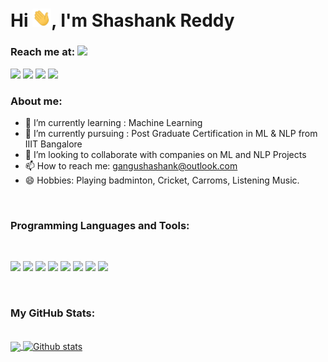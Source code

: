 <h1>Hi <img src="https://raw.githubusercontent.com/ABSphreak/ABSphreak/master/gifs/Hi.gif" width="30px">, I'm Shashank Reddy</h1>

### Reach me at: <img src="https://c.tenor.com/k2GZAYWuTS4AAAAj/backhand-index-pointing-down-joypixels.gif" width="25">
<p align = "center">

[<img height="35" src="https://img.shields.io/badge/kaggle-%2312100E.svg?&style=for-the-badge&logo=kaggle&logoColor=black&color=white" />](https://www.kaggle.com/shashankreddy588)
[<img height="35" src ="https://img.shields.io/badge/GitHub-%2312100E.svg?&style=for-the-badge&logo=GitHub&logoColor=black&color=white">](https://github.com/shashank588) 
[<img height="35" src="https://img.shields.io/badge/linkedin-%2312100E.svg?&style=for-the-badge&logo=linkedin&logoColor=black&color=white" />](https://www.linkedin.com/in/shashank-reddy/)
[<img height="35" src="https://img.shields.io/badge/instagram-%2312100E.svg?&style=for-the-badge&logo=instagram&logoColor=black&color=white" />](https://instagram.com/shashank_banti)

</p>
  
 ### About me:
- 🔭 I’m currently learning : Machine Learning
- 🌱 I’m currently pursuing : Post Graduate Certification in ML & NLP from IIIT Bangalore 
- 👯 I’m looking to collaborate with companies on ML and NLP Projects
- 📫 How to reach me: gangushashank@outlook.com
- 😄 Hobbies: Playing badminton, Cricket, Carroms, Listening Music.

<br/>



### Programming Languages and Tools:
<br>

<code><img height="30" src="https://upload.wikimedia.org/wikipedia/commons/e/ed/Pandas_logo.svg"></code>
<code><img height="30" src="https://upload.wikimedia.org/wikipedia/commons/c/c3/Python-logo-notext.svg"></code> 
<code><img height="30" src="https://upload.wikimedia.org/wikipedia/commons/3/31/NumPy_logo_2020.svg"></code>
<code><img height="30" src="https://upload.wikimedia.org/wikipedia/en/5/56/Matplotlib_logo.svg"></code>
<code><img height="30" src="https://pngimg.com/uploads/mysql/mysql_PNG35.png"></code>
<code><img height="30" src="https://upload.wikimedia.org/wikipedia/commons/0/05/Scikit_learn_logo_small.svg"></code>
<code><img height="30" src="https://upload.wikimedia.org/wikipedia/commons/3/37/Plotly-logo-01-square.png"></code>
<code><img height="30" src="https://upload.wikimedia.org/wikipedia/commons/6/61/HTML5_logo_and_wordmark.svg"></code>

<br>

### My GitHub Stats:
<br>
  <a href="https://github.com/shashank588">
  <img align="center" src="https://github-readme-stats.vercel.app/api/top-langs/?username=shashank588&theme=default&hide_langs_below=1" />
</a>
<a href="https://github.com/shashank588">
 <img align="center" src="https://github-readme-stats.vercel.app/api?username=shashank588&show_icons=true&theme=default&line_height=27" alt="Github stats"/>
</a>


<div align="center">
  
  
</div>

